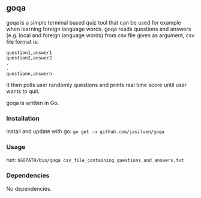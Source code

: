 ## goqa
goqa is a simple terminal based quiz tool that can be used for example when learning 
foreign language words.
goqa reads questions and answers (e.g. local and foreign language words) from csv file 
given as argument, csv file format is:
```
question1,answer1
question2,answer2
.
.
questionn,answern
````
It then polls user randomly questions and prints real time score until user wants to quit.  

goqa is written in Go.

### Installation
Install and update with go: 
`go get -u github.com/jasilven/goqa`

### Usage
run: `$GOPATH/bin/goqa csv_file_containing_questions_and_answers.txt`

### Dependencies
No dependencies.
